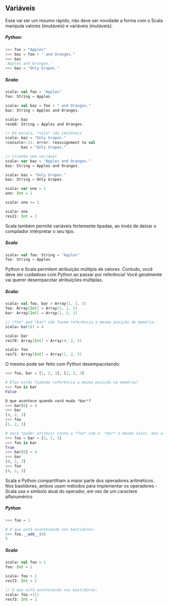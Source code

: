 Variáveis
---------

Esse vai ser um resumo rápido, não deve ser novidade a forma com o Scala manipula valores (imutáveis) e variáveis (mutáveis):

##### Python:
```python
>>> foo = "Apples"
>>> baz = foo + " and Oranges."
>>> baz
'Apples and Oranges.'
>>> baz = "Only Grapes."
```

##### Scala:
```scala
scala> val foo = "Apples"
foo: String = Apples

scala> val baz = foo + " and Oranges."
baz: String = Apples and Oranges.

scala> baz
res60: String = Apples and Oranges.

// Em escala, *vals* são imutáveis
scala> baz = "Only Grapes."
<console>:13: error: reassignment to val
       baz = "Only Grapes."

// Criando uma variável 
scala> var baz = "Apples and Oranges."
baz: String = Apples and Oranges.

scala> baz = "Only Grapes."
baz: String = Only Grapes.

scala> var one = 1
one: Int = 1

scala> one += 1

scala> one
res21: Int = 2
```

Scala também permite variáveis fortemente tipadas, ao invés de deixar o compilador interpretar o seu tipo.

##### Scala

```scala
scala> val foo: String = "Apples"
foo: String = Apples
```

Python e Scala permitem atribuição múltipla de valores. Contudo, você deve ser cuidadoso com Python ao passar por referência! Você geralmente vai querer desempacotar atribuições múltiplas.

##### Scala:
```scala
scala> val foo, bar = Array(1, 2, 3)
foo: Array[Int] = Array(1, 2, 3)
bar: Array[Int] = Array(1, 2, 3)

// *foo* and *bar* não fazem referência a mesma posição de memória.
scala> bar(0) = 4

scala> bar
res70: Array[Int] = Array(4, 2, 3)

scala> foo
res71: Array[Int] = Array(1, 2, 3)
```

O mesmo pode ser feito com Python desempacotando:

```python
>>> foo, bar = [1, 2, 3], [1, 2, 3]

# Eles estão fazendo referência a mesma posição na memória?
>>> foo is bar
False

O que acontece quando você muda *bar*?
>>> bar[0] = 4
>>> bar
[4, 2, 3]
>>> foo
[1, 2, 3]

# Você *pode* atribuir tanto a *foo* com a  *bar* o mesmo valor, mas eles fazem referência a mesma posição de memória!
>>> foo = bar = [1, 2, 3]
>>> foo is bar
True
>>> bar[0] = 4
>>> bar
[4, 2, 3]
>>> foo
[4, 2, 3]
```

Scala e Python compartilham a maior parte dos operadores aritméticos. Nos bastidores, ambos usam métodos para implementar os operadores - Scala usa o símbolo atual do operador, em vez de um caractere alfanumérico

##### Python
```python
>>> foo = 1

# O que está acontecendo nos bastidores:
>>> foo.__add__(4)
5
```

##### Scala
```scala
scala> val foo = 1
foo: Int = 1

scala> foo + 1
res72: Int = 2

// O que está acontecendo nos bastidores:
scala> foo.+(1)
res73: Int = 2
```
